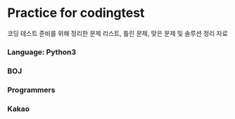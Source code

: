 # Practice for codingtest
코딩 테스트 준비를 위해 정리한 문제 리스트, 틀린 문제, 맞은 문제 및 솔루션 정리 자료

### Language: Python3

### BOJ

### Programmers

### Kakao
